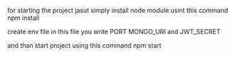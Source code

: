 for starting the project jasut simply install node module usint this command
npm install

create env file in this file you write PORT  MONGO_URI and JWT_SECRET

and than start project 
using this command
npm start
